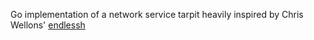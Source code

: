 Go implementation of a network service tarpit heavily inspired by Chris Wellons' [endlessh](https://nullprogram.com/blog/2019/03/22/)

